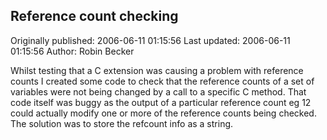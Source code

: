 ## Reference count checking 
Originally published: 2006-06-11 01:15:56 
Last updated: 2006-06-11 01:15:56 
Author: Robin Becker 
 
Whilst testing that a C extension was causing a problem with reference counts I created some code to check that the reference counts of a set of variables were not being changed by a call to a specific C method. That code itself was buggy as the output of a particular reference count eg 12 could actually modify one or more of the reference counts being checked. The solution was to store the refcount info as a string.